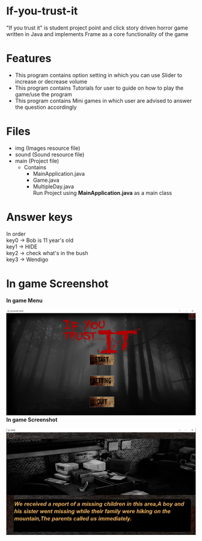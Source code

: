 # If-you-trust-it
"If you trust it" is student project point and click story driven horror game written in Java and implements Frame as a core functionality of the game

# Features
- This program contains option setting in which you can use Slider to increase or decrease volume
- This program contains Tutorials for user to guide on how to play the game/use the program
- This program contains Mini games in which user are advised to answer the question accordingly

# Files
- img (Images resource file)
- sound (Sound resource file)
- main (Project file)
    - Contains
      - MainApplication.java
      - Game.java
      - MultipleDay.java\
Run Project using **MainApplication.java** as a main class

# Answer keys
In order\
key0 -> Bob is 11 year's old\
key1 -> HIDE\
key2 -> check what's in the bush\
key3 -> Wendigo

# In game Screenshot
  **In game Menu**
  
![Alt text](https://github.com/Chokchai213/If-you-trust-it/blob/main/screenshot/screen_1.PNG "In game menu")
  **In game Screenshot**
  
![Alt text](https://github.com/Chokchai213/If-you-trust-it/blob/main/screenshot/screen_2.PNG "In game screenshot")



